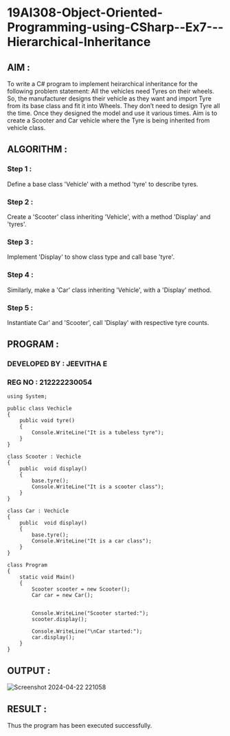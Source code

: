# 19AI308-Object-Oriented-Programming-using-CSharp--Ex7---Hierarchical-Inheritance

## AIM :

To write a C# program to implement heirarchical inheritance for the following problem statement:  All the vehicles need Tyres on their wheels. 
So, the manufacturer designs their vehicle as they want and import Tyre from its base class and fit it into Wheels. 
They don’t need to design Tyre all the time. Once they designed the model and use it various times. 
Aim is to create a Scooter and Car vehicle where the Tyre is being inherited from vehicle class.

## ALGORITHM :

### Step 1 :

Define a base class 'Vehicle' with a method 'tyre' to describe tyres.

### Step 2 :

Create a 'Scooter' class inheriting 'Vehicle', with a method 'Display' and 'tyres'.

### Step 3 :

Implement 'Display' to show class type and call base 'tyre'.

### Step 4 :

Similarly, make a 'Car' class inheriting 'Vehicle', with a 'Display' method.

### Step 5 :

Instantiate Car' and 'Scooter', call 'Display' with respective tyre counts.


## PROGRAM :

### DEVELOPED BY : JEEVITHA E
### REG NO : 212222230054

```
using System;

public class Vechicle
{
    public void tyre()
    {
        Console.WriteLine("It is a tubeless tyre");
    }
}

class Scooter : Vechicle
{
    public  void display() 
    {
        base.tyre();
        Console.WriteLine("It is a scooter class");
    }
}

class Car : Vechicle
{
    public  void display() 
    {
        base.tyre();
        Console.WriteLine("It is a car class");
    }
}

class Program
{
    static void Main()
    {
        Scooter scooter = new Scooter();
        Car car = new Car();
        
        
        Console.WriteLine("Scooter started:");
        scooter.display();
        
        Console.WriteLine("\nCar started:");
        car.display();
    }
}
```

## OUTPUT :

![Screenshot 2024-04-22 221058](https://github.com/22008686/19AI308-Object-Oriented-Programming-using-CSharp--Ex7---Hierarchical-Inheritance/assets/118916413/32f6457b-12a9-4871-9b33-1f9659868a6c)

## RESULT :

Thus the program has been executed successfully.
